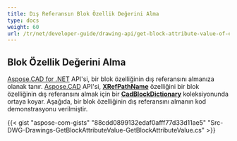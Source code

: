 ```yaml
---
title: Dış Referansın Blok Özellik Değerini Alma
type: docs
weight: 60
url: /tr/net/developer-guide/drawing-api/get-block-attribute-value-of-external-reference/
---
```


## **Blok Özellik Değerini Alma**

[Aspose.CAD for .NET](/cad/net/) API'si, bir blok özelliğinin dış referansını almanıza olanak tanır. [Aspose.CAD](https://products.aspose.com/cad/net/) API'si, [**XRefPathName**](https://reference.aspose.com/cad/net/aspose.cad.fileformats.cad.cadobjects/cadblockentity/properties/xrefpathname) özelliğini bir blok özelliğinin dış referansını almak için bir [**CadBlockDictionary**](https://reference.aspose.com/cad/net/aspose.cad.fileformats.cad/cadblockdictionary) koleksiyonunda ortaya koyar. Aşağıda, bir blok özelliğinin dış referansını almanın kod demonstrasyonu verilmiştir.

{{< gist "aspose-com-gists" "88cdd0899132edaf0afff77d33d11ae5" "Src-DWG-Drawings-GetBlockAttributeValue-GetBlockAttributeValue.cs" >}}
